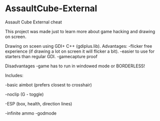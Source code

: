 # AssaultCube-External
Assault Cube External cheat

This project was made just to learn more about game hacking and drawing on screen.

Drawing on sceen using GDI+ C++ (gdiplus.lib).
  Advantages:
  -flicker free experience (if drawing a lot on screen it will flicker a bit).
  -easier to use for starters than regular GDI.
  -gamecapture proof
  
  
  
  Disadvantages
  -game has to run in windowed mode or BORDERLESS!
  
Includes:

-basic aimbot (prefers closest to crosshair)

-noclip (G - toggle)

-ESP (box, health, direction lines)

-infinite ammo  -godmode
